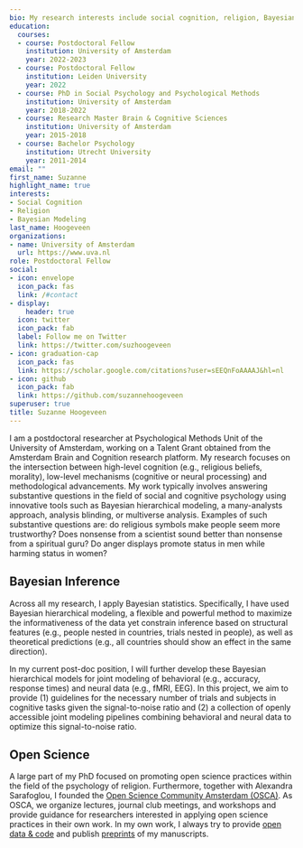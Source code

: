 ```yaml
---
bio: My research interests include social cognition, religion, Bayesian modeling, and open science.
education:
  courses:
  - course: Postdoctoral Fellow
    institution: University of Amsterdam
    year: 2022-2023
  - course: Postdoctoral Fellow
    institution: Leiden University
    year: 2022
  - course: PhD in Social Psychology and Psychological Methods
    institution: University of Amsterdam
    year: 2018-2022
  - course: Research Master Brain & Cognitive Sciences
    institution: University of Amsterdam
    year: 2015-2018
  - course: Bachelor Psychology
    institution: Utrecht University
    year: 2011-2014
email: ""
first_name: Suzanne
highlight_name: true
interests:
- Social Cognition
- Religion
- Bayesian Modeling
last_name: Hoogeveen
organizations:
- name: University of Amsterdam
  url: https://www.uva.nl
role: Postdoctoral Fellow
social:
- icon: envelope
  icon_pack: fas
  link: /#contact
- display:
    header: true
  icon: twitter
  icon_pack: fab
  label: Follow me on Twitter
  link: https://twitter.com/suzhoogeveen
- icon: graduation-cap
  icon_pack: fas
  link: https://scholar.google.com/citations?user=sEEQnFoAAAAJ&hl=nl
- icon: github
  icon_pack: fab
  link: https://github.com/suzannehoogeveen
superuser: true
title: Suzanne Hoogeveen
---
```


I am a postdoctoral researcher at Psychological Methods Unit of the University of Amsterdam, working on a Talent Grant obtained from the Amsterdam Brain and Cognition research platform. My research focuses on the intersection between high-level cognition (e.g., religious beliefs, morality), low-level mechanisms (cognitive or neural processing) and methodological advancements. My work typically involves answering substantive questions in the field of social and cognitive psychology using innovative tools such as Bayesian hierarchical modeling, a many-analysts approach, analysis blinding, or multiverse analysis. Examples of such substantive questions are: do religious symbols make people seem more trustworthy? Does nonsense from a scientist sound better than nonsense from a spiritual guru? Do anger displays promote status in men while harming status in women? 

## Bayesian Inference 
Across all my research, I apply Bayesian statistics. Specifically, I have used Bayesian hierarchical modeling, a flexible and powerful method to maximize the informativeness of the data yet constrain inference based on structural features (e.g., people nested in countries, trials nested in people), as well as theoretical predictions (e.g., all countries should show an effect in the same direction). 

In my current post-doc position, I will further develop these Bayesian hierarchical models for joint modeling of behavioral (e.g., accuracy, response times) and neural data (e.g., fMRI, EEG). In this project, we aim to provide (1) guidelines for the necessary number of trials and subjects in cognitive tasks given the signal-to-noise ratio and (2) a collection of openly accessible joint modeling pipelines combining behavioral and neural data to optimize this signal-to-noise ratio.

## Open Science
A large part of my PhD focused on promoting open science practices within the field of the psychology of religion.
Furthermore, together with Alexandra Sarafoglou, I founded the [Open Science Community Amsterdam (OSCA)](https://openscience-amsterdam.com). As OSCA, we organize lectures, journal club meetings, and workshops and provide guidance for researchers interested in applying open science practices in their own work. 
In my own work, I always try to provide [open data & code](https://osf.io/gt4z6/) and publish [preprints](https://psyarxiv.com/sf8ez/) of my manuscripts. 

